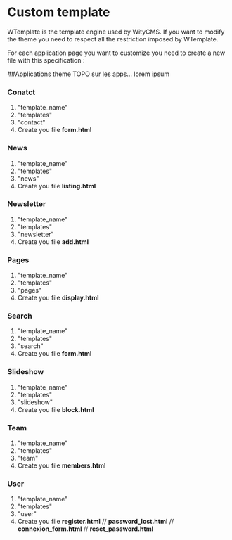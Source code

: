 # Custom template

WTemplate is the template engine used by WityCMS.
If you want to modify the theme you need to respect all the restriction imposed by WTemplate. 

For each application page you want to customize you need to create a new file with this specification : 

##Applications theme
TOPO sur les apps... lorem ipsum

### Conatct

1. "template_name"
2. "templates"
3. "contact"
4. Create you file **form.html**

### News

1. "template_name"
2. "templates"
3. "news"
4. Create you file **listing.html**

### Newsletter

1. "template_name"
2. "templates"
3. "newsletter"
4. Create you file **add.html**

### Pages

1. "template_name"
2. "templates"
3. "pages"
4. Create you file **display.html**

### Search

1. "template_name"
2. "templates"
3. "search"
4. Create you file **form.html**

### Slideshow

1. "template_name"
2. "templates"
3. "slideshow"
4. Create you file **block.html**

### Team

1. "template_name"
2. "templates"
3. "team"
4. Create you file **members.html**

### User

1. "template_name"
2. "templates"
3. "user"
4. Create you file **register.html** // **password_lost.html** // **connexion_form.html** // **reset_password.html**